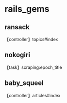 # rails_gems

## ransack

【controller】topics#index

## nokogiri

【task】scraping:epoch_title

## baby_squeel

【controller】articles#index
